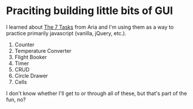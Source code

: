 # Praciting building little bits of GUI

I learned about [The 7 Tasks](https://eugenkiss.github.io/7guis/tasks/) from Aria and I'm using them as a way to practice primarily javascript (vanilla, jQuery, etc.).

1. Counter
2. Temperature Converter
3. Flight Booker
4. Timer
5. CRUD
6. Circle Drawer
7. Cells

I don't know whether I'll get to or through all of these, but that's part of the fun, no?
